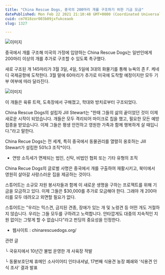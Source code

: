 ```yaml
---
title: "China Rescue Dogs, 중국의 200마리 개를 구조하기 위한 기금 모금"
datePublished: Mon Feb 22 2021 21:10:48 GMT+0000 (Coordinated Universal Time)
cuid: cm7018zor003b09jxfukceaok
slug: 1327

---
```



![이미지](https://cdn.hashnode.com/res/hashnode/image/upload/v1739251182528/390a337c-4365-4c7a-8930-3825b368c1ac.jpeg)

중국에서 개를 구조해 미국의 가정에 입양하는 China Rescue Dogs는 일반인에게 200마리 이상의 개를 추가로 구조할 수 있도록 촉구했다.

새로 구조된 개 145마리가 3월 3일, 4일, 5일에 3대의 화물기를 통해 뉴욕의 존 F. 케네디 국제공항에 도착한다. 3월 말에 60마리가 추가로 미국에 도착할 예정이지만 모두 기부 여부에 따라 달라진다.

![이미지](https://cdn.hashnode.com/res/hashnode/image/upload/v1739251184327/2b2169e1-08d9-4b8e-8479-2b1a00d81fab.jpeg)

이 개들은 육류 트럭, 도축장에서 구해졌고, 학대와 방치로부터 구조되었다.

China Rescue Dogs의 설립자 Jill Stewart는 "한때 그들의 삶의 끝이었던 것이 이제 새로운 시작이 되었습니다. 개들은 모두 격리되어 마이크로 칩을 했고, 필요한 모든 예방 접종을 받았습니다. 이제 그들은 평생 안전하고 영원한 가족과 함께 행복하게 살 때입니다."라고 말한다.

China Recue Dogs는 전 세계, 특히 중국에서 동물권리를 열렬히 옹호하는 Jill Stewart가 설립한 501c3 조직*이다.

* 연방 소득세가 면제되는 법인, 신탁, 비법인 협회 또는 기타 유형의 조직

China Recue Dogs의 글로벌 사명은 중국에서 개를 구출하여 재활시키고, 북미에서 영원히 살아갈 사랑스러운 집을 제공하는 것이다.

스튜어트는 소규모 자원 봉사자들과 함께 이 새로운 생명을 구하는 프로젝트를 위해 기금을 모금하고 있다. 이제 그들은 $30,000를 추가로 모금해야 한다. 그래야 개 200마리를 모두 데려오고 외면할 필요가 없다.

스튜어트는 "우리는 믹스견, 금지된 견종, 장애가 있는 개 및 노령견 등 어떤 개도 거절하지 않습니다. 우리는 그들 모두를 구하려고 노력합니다. 안타깝게도 대중의 지속적인 지원 없이는 그렇게 할 수 없습니다"라고 펀딩의 중요성을 인정한다.

- 웹사이트 : chinarescuedogs.org/

관련 글

└ 국유지에서 10년간 불법 운영한 개 사육장 적발

└ 동물보호단체 휴메인 소사이어티 인터내셔널, 17번째 식용견 농장 폐쇄와 ‘식용견 인식 조사’ 결과 발표